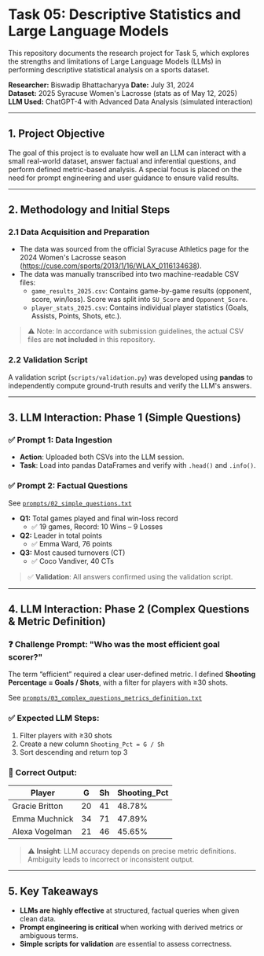 # Task 05: Descriptive Statistics and Large Language Models

This repository documents the research project for Task 5, which explores the strengths and limitations of Large Language Models (LLMs) in performing descriptive statistical analysis on a sports dataset.

**Researcher:** Biswadip Bhattacharyya 
**Date:** July 31, 2024  
**Dataset:** 2025 Syracuse Women's Lacrosse (stats as of May 12, 2025)  
**LLM Used:** ChatGPT-4 with Advanced Data Analysis (simulated interaction)

---

## 1. Project Objective

The goal of this project is to evaluate how well an LLM can interact with a small real-world dataset, answer factual and inferential questions, and perform defined metric-based analysis. A special focus is placed on the need for prompt engineering and user guidance to ensure valid results.

---

## 2. Methodology and Initial Steps

### 2.1 Data Acquisition and Preparation

- The data was sourced from the official Syracuse Athletics page for the 2024 Women's Lacrosse season (https://cuse.com/sports/2013/1/16/WLAX_0116134638).
- The data was manually transcribed into two machine-readable CSV files:
  - `game_results_2025.csv`: Contains game-by-game results (opponent, score, win/loss). Score was split into `SU_Score` and `Opponent_Score`.
  - `player_stats_2025.csv`: Contains individual player statistics (Goals, Assists, Points, Shots, etc.).

> ⚠️ Note: In accordance with submission guidelines, the actual CSV files are **not included** in this repository.

### 2.2 Validation Script

A validation script (`scripts/validation.py`) was developed using **pandas** to independently compute ground-truth results and verify the LLM's answers.

---

## 3. LLM Interaction: Phase 1 (Simple Questions)

### ✅ Prompt 1: Data Ingestion

- **Action**: Uploaded both CSVs into the LLM session.
- **Task**: Load into pandas DataFrames and verify with `.head()` and `.info()`.

### ✅ Prompt 2: Factual Questions

See [`prompts/02_simple_questions.txt`](prompts/02_simple_questions.txt.txt)

- **Q1:** Total games played and final win-loss record  
  - ✅ 19 games, Record: 10 Wins – 9 Losses  
- **Q2:** Leader in total points  
  - ✅ Emma Ward, 76 points  
- **Q3:** Most caused turnovers (CT)  
  - ✅ Coco Vandiver, 40 CTs  

> ✅ **Validation**: All answers confirmed using the validation script.

---

## 4. LLM Interaction: Phase 2 (Complex Questions & Metric Definition)

### ❓ Challenge Prompt: "Who was the most efficient goal scorer?"

The term “efficient” required a clear user-defined metric. I defined **Shooting Percentage = Goals / Shots**, with a filter for players with ≥30 shots.

See [`prompts/03_complex_questions_metrics_definition.txt`](prompts/03_complex_questions_metrics_definition.txt.txt)

### ✅ Expected LLM Steps:

1. Filter players with ≥30 shots  
2. Create a new column `Shooting_Pct = G / Sh`  
3. Sort descending and return top 3

### 🏅 Correct Output:
| Player          | G  | Sh | Shooting_Pct |
|-----------------|----|----|---------------|
| Gracie Britton  | 20 | 41 | 48.78%        |
| Emma Muchnick   | 34 | 71 | 47.89%        |
| Alexa Vogelman  | 21 | 46 | 45.65%        |

> ⚠️ **Insight**: LLM accuracy depends on precise metric definitions. Ambiguity leads to incorrect or inconsistent output.

---


## 5. Key Takeaways

- **LLMs are highly effective** at structured, factual queries when given clean data.
- **Prompt engineering is critical** when working with derived metrics or ambiguous terms.
- **Simple scripts for validation** are essential to assess correctness.

